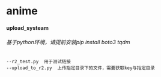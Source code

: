 # anime
#### upload_systeam
###### 基于python环境，请提前安装pip install boto3 tqdm

    --r2_test.py  用于测试链接
    --upload_to_r2.py  上传指定目录下的文件，需要获取key与指定目录
